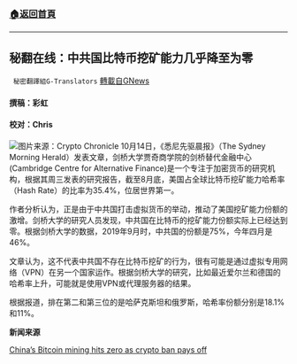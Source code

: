 ###  [:house:返回首頁](https://github.com/ourhimalayas/txt)
---


## 秘翻在线：中共国比特币挖矿能力几乎降至为零
` 秘密翻譯組G-Translators` [轉載自GNews](https://gnews.org/zh-hans/1593470/)

#### 撰稿：彩虹

#### 校对：Chris
![](https://assets.gnews.org/wp-content/uploads/2021/10/图片1-34.jpg)图片来源：Crypto Chronicle
10月14日，《悉尼先驱晨报》（The Sydney Morning Herald）发表文章，剑桥大学贾奇商学院的剑桥替代金融中心(Cambridge Centre for Alternative Finance)是一个专注于加密货币的研究机构，根据其周三发表的研究报告，截至8月底，美国占全球比特币挖矿能力哈希率（Hash Rate）的比率为35.4%，位居世界第一。

作者分析认为，正是由于中共国打击虚拟货币的举动，推动了美国挖矿能力份额的激增。剑桥大学的研究人员发现，中共国在比特币的挖矿能力份额实际上已经达到零。根据剑桥大学的数据，2019年9月时，中共国的份额是75%，今年四月是46%。

文章认为，这不代表中共国不存在比特币挖矿的行为，很有可能是通过虚拟专用网络（VPN）在另一个国家运作。根据剑桥大学的研究，比如最近爱尔兰和德国的哈希率上升，可能就是使用VPN或代理服务器的结果。

根据报道，排在第二和第三位的是哈萨克斯坦和俄罗斯，哈希率份额分别是18.1%和11%。

**新闻来源**

[China’s Bitcoin mining hits zero as crypto ban pays off](https://www.smh.com.au/business/markets/china-s-bitcoin-mining-hits-zero-as-crypto-ban-pays-off-20211013-p58zsu.html)
